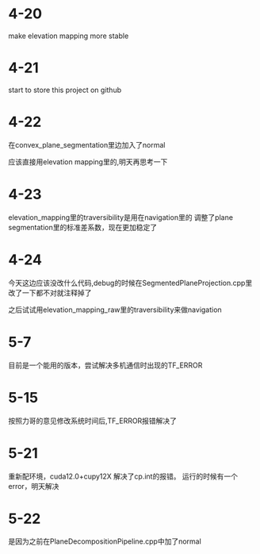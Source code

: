 # 4-20
make elevation mapping more stable

# 4-21
start to store this project on github

# 4-22
在convex_plane_segmentation里边加入了normal

应该直接用elevation mapping里的,明天再思考一下

# 4-23
elevation_mapping里的traversibility是用在navigation里的
调整了plane segmentation里的标准差系数，现在更加稳定了

# 4-24
今天这边应该没改什么代码,debug的时候在SegmentedPlaneProjection.cpp里改了一下都不对就注释掉了

之后试试用elevation_mapping_raw里的traversibility来做navigation

# 5-7
目前是一个能用的版本，尝试解决多机通信时出现的TF_ERROR

# 5-15
按照力哥的意见修改系统时间后,TF_ERROR报错解决了

# 5-21
重新配环境，cuda12.0+cupy12X 解决了cp.int的报错。 运行的时候有一个error，明天解决

# 5-22
是因为之前在PlaneDecompositionPipeline.cpp中加了normal